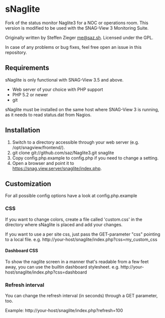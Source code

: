 sNaglite
========

Fork of the status monitor Naglite3 for a NOC or operations room. This version is modified to be used with the SNAG-View 3 Monitoring Suite.

Originally written by Steffen Zieger <me@saz.sh>.
Licensed under the GPL.

In case of any problems or bug fixes, feel free open an issue in this repository.

Requirements
------------

sNaglite is only functional with SNAG-View 3.5 and above.

- Web server of your choice with PHP support
- PHP 5.2 or newer
- git

sNaglite must be installed on the same host where SNAG-View 3 is running, as it
needs to read status.dat from Nagios.

Installation
------------

1. Switch to a directory accessible through your web server (e.g. /opt/snagview/frontend/).
2. git clone git://github.com/saz/Naglite3.git snaglite
3. Copy config.php.example to config.php if you need to change a setting.
4. Open a browser and point it to https://snag.view.server/snaglite/index.php.

Customization
-------------

For all possible config options have a look at config.php.example

### CSS

If you want to change colors, create a file called 'custom.css' in the
directory where sNaglite is placed and add your changes.

If you want to use a per site css, just pass the GET-parameter "css" pointing to a local file.
e.g. http://your-host/snaglite/index.php?css=my_custom_css

#### Dashboard CSS

To show the naglite screen in a manner that's readable from a few feet away, you can use the builtin dashboard stylesheet.
e.g. http://your-host/snaglite/index.php?css=dashboard

### Refresh interval

You can change the refresh interval (in seconds) through a GET parameter, too.

Example:
http://your-host/snaglite/index.php?refresh=100
